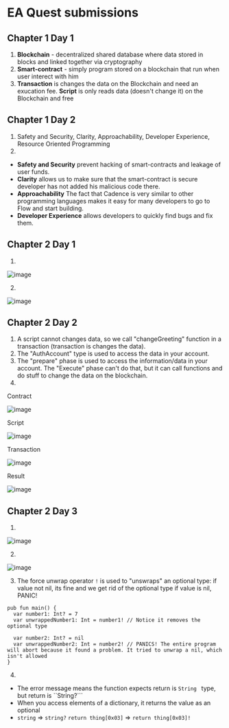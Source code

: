 # EA Quest submissions

## Chapter 1 Day 1

1. **Blockchain** - decentralized shared database where data stored in blocks and linked together via cryptography
2. **Smart-contract** - simply program stored on a blockchain that run when user interect with him
3. **Transaction** is changes the data on the Blockchain and need an exucation fee. **Script** is only reads data (doesn't change it) on the Blockchain and free

## Chapter 1 Day 2

1. Safety and Security, Clarity, Approachability, Developer Experience, Resource Oriented Programming
2. 
- **Safety and Security** prevent hacking of smart-contracts and leakage of user funds.
- **Clarity** allows us to make sure that the smart-contract is secure developer has not added his malicious code there.
- **Approachability** The fact that Cadence is very similar to other programming languages makes it easy for many developers to go to Flow and start building.
- **Developer Experience** allows developers to quickly find bugs and fix them.

## Chapter 2 Day 1

1. 

![image](https://user-images.githubusercontent.com/72570095/189487636-b5db39d1-a541-4fcd-a3ea-b3c285927782.png)

2.

![image](https://user-images.githubusercontent.com/72570095/189487650-0c25dca3-ea15-448f-b618-be81471ff823.png)

## Chapter 2 Day 2

1. A script cannot changes data, so we call "changeGreeting" function in a transaction (transaction is changes the data).
2. The "AuthAccount" type is used to access the data in your account.
3. The "prepare" phase is used to access the information/data in your account. The "Execute" phase can't do that, but it can call functions and do stuff to change the data on the blockchain.
4.

Contract

![image](https://user-images.githubusercontent.com/72570095/189492131-06a25a9b-6daf-4507-b140-e643ea296567.png)

Script

![image](https://user-images.githubusercontent.com/72570095/189492241-38d75517-a12b-4933-af49-74a85d834989.png)

Transaction

![image](https://user-images.githubusercontent.com/72570095/189492592-8b4df99a-6a10-4024-b895-68c6a8e7391e.png)

Result

![image](https://user-images.githubusercontent.com/72570095/189492626-6113f299-a6de-45bb-ae89-25135bc12a71.png)

## Chapter 2 Day 3

1.

![image](https://user-images.githubusercontent.com/72570095/189526376-fd609de0-db5e-458d-9fe8-78c3d4147506.png)

2.

![image](https://user-images.githubusercontent.com/72570095/189527003-21bf8dfb-68c3-4209-b8bf-98521de81aa6.png)

3. The force unwrap operator ```!``` is used to "unswraps" an optional type: 
if value not nil, its fine and we get rid of the optional type
if value is nil, PANIC!

```
pub fun main() {
  var number1: Int? = 7
  var unwrappedNumber1: Int = number1! // Notice it removes the optional type

  var number2: Int? = nil
  var unwrappedNumber2: Int = number2! // PANICS! The entire program will abort because it found a problem. It tried to unwrap a nil, which isn't allowed 
}
```
4. 

- The error message means the function expects return is ```String ``` type, but return is ``String?```
- When you access elements of a dictionary, it returns the value as an optional
- ```string``` => ```string?```
  ```return thing[0x03]``` => ```return thing[0x03]!```
  
 
